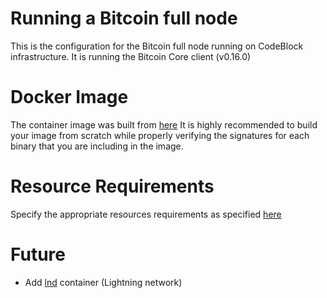# Running a Bitcoin full node

This is the configuration for the Bitcoin full node running on CodeBlock infrastructure.
It is running the Bitcoin Core client (v0.16.0)

# Docker Image

The container image was built from [here](https://github.com/ruimarinho/docker-bitcoin-core)
It is highly recommended to build your image from scratch while properly verifying the signatures
for each binary that you are including in the image.

# Resource Requirements

Specify the appropriate resources requirements as specified [here](https://bitcoin.org/en/bitcoin-core/features/requirements)

# Future

- Add [lnd](https://github.com/lightningnetwork/lnd) container (Lightning network)
